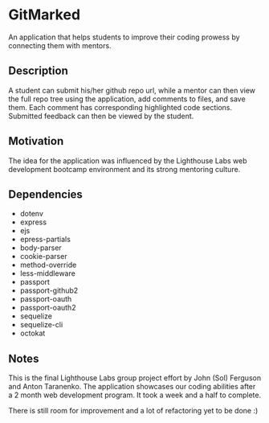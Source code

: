 # GitMarked

An application that helps students to improve their coding prowess by connecting them with mentors.

## Description

A student can submit his/her github repo url, while a mentor can then view the full repo tree using the application, add comments to files, and save them. Each comment has corresponding highlighted code sections. Submitted feedback can then be viewed by the student.

## Motivation

The idea for the application was influenced by the Lighthouse Labs web development bootcamp environment and its strong mentoring culture.

## Dependencies

- dotenv
- express
- ejs
- epress-partials
- body-parser
- cookie-parser
- method-override
- less-middleware
- passport
- passport-github2
- passport-oauth
- passport-oauth2
- sequelize
- sequelize-cli
- octokat

## Notes

This is the final Lighthouse Labs group project effort by John (Sol) Ferguson and Anton Taranenko. The application showcases our coding abilities after a 2 month web development program. It took a week and a half to complete.

There is still room for improvement and a lot of refactoring yet to be done :)